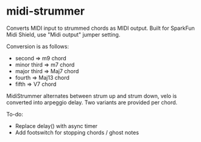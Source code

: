 # midi-strummer
Converts MIDI input to strummed chords as MIDI output.
Built for SparkFun Midi Shield, use "Midi output" jumper setting.

Conversion is as follows:
* second      => m9 chord
* minor third => m7 chord
* major third => Maj7 chord
* fourth      => Maj13 chord
* fifth       => V7 chord

MidiStrummer alternates between strum up and strum down, velo is converted into arpeggio delay.
Two variants are provided per chord.

To-do:
* Replace delay() with async timer
* Add footswitch for stopping chords / ghost notes
